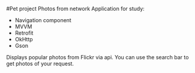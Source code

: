 #Pet project Photos from network
Application for study:
- Navigation component
- MVVM
- Retrofit
- OkHttp
- Gson

Displays popular photos from Flickr via api. 
You can use the search bar to get photos of your request.
